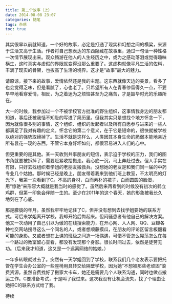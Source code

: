 ```yaml
---
title: 第二个故事（上）
date: 2014-08-08 23:07
categories: 随笔
tags: 杂感
toc: true
---
```

其实很早以前就知道，一个好的故事，必定是打通了现实和幻想之间的横梁，来源于生活又高于生活。作者将自己想表达的东西隐藏在故事里，通过一句话一种性格一次情节展现出来。观众畅游在他人的人生经历之中，或为之感动落泪或觉得趣味横生，这时真实与虚假的界限就变得没那么重要了。这虚构就像平凡生活的佐料，丰满了现实的骨架，也拔高了生活的境界。这才是“故事”最大的魅力。

请原谅，接下来的故事，爱情依然还是我的主题。这东西就像天边的美景，看多了也会觉得乏味，但是看腻了，心也老了。只希望所有人在青春停留得久一点，不要早早地看穿爱情，相反，为之着迷为之烦恼甚至为之痛苦，才是韶华时光的乐趣所在。

大一的时候，我参加过一个不被学校官方批准的野生组织，这事情我身边的朋友都知道，事后还被我恬不知耻的写进了简历里。但我其实只是想找个地方怀念一下，因为就像很多别的事情，这个组织、组织的发起者以及所有自愿参与进来的一些人都满足了我对有趣的定义。怀念它的第二个意义，在于它是短命的，很快就被学校以绝对的强势取缔掉了。生活不就是这样么，人类因其本身生命的脆弱本能地亲近所有昙花一现的东西，不管它本身好坏如何，都很容易进入人们的心中。

但更重要的是其他。某一天收到共事朋友的短信，表示迫于学校的压力，我们的图书角就要被拆掉了，需要赶紧收拾搬走。我心底一沉，马上奔赴过去。但人手实在有限，只好去找组织者学姐的老朋友搬救兵。没想她的老友是和我们同一届的中药专业几个姑娘。那时候已经是晚上，朋友带着我来到他们班上教室，不太明亮的灯光下，我第一次看到了C。不高的身材，白而素朴的裙子，白而圆圆的脸蛋，用“惊艳“来形容大概就是我当时的感觉了。虽然后来再看到的时候没有初次的鹤立鸡群，但第一印象会伴随一生的。至少在2011年的这个春天，她的形象被我长久地刻在了心底。

那是朦胧的年月。虽然我牢牢地记住了C，但并没有想到去找学姐要她的联系方式。可后来学姐离开学校，我却开始后悔起来。但闷骚患者有他自己的解决方案。他又一次动用了自己引以为傲的在线搜索能力，在开心网、人人网、QQ、豆瓣各种社交网站搜寻这么一个同名的人，或者想顺藤摸瓜，在朋友的评论区留言板翻看可能的身影。又或者想在上课的班级之间造一场偶遇，可惜不管怎么晃荡怎么在每一个路过的教室留心查看，都没有发现那个身影。很长时间过去，依然是徒劳无功。（后来我才知道，这又是一个远离网络的姑娘。）

一年多转眼就过去了。突然有一天学姐回到了学校，联系我们几个老友表示要把托管在学生会办公室的一些座椅用具转交给隔壁学校，因为她”不想被那些老顽固“浪费资源。虽然自费找好了搬家大卡车，她还是需要几个人联系沟通，同时也做点搬运工作。C要准备考试，于是叫了我过来。这次我没有让机会流失，找了个理由让她把C的联系方式给了我。

待续
